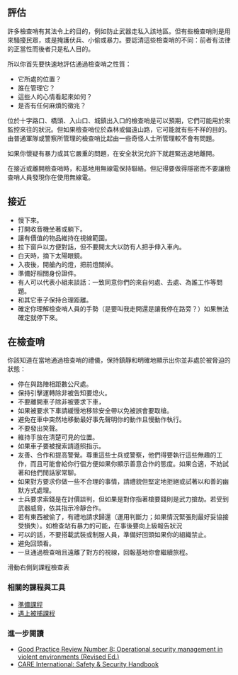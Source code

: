 評估
----

許多檢查哨有其法令上的目的，例如防止武器走私入該地區。但有些檢查哨則是用來騷擾民眾，或是掩護伏兵、小偷或暴力。要認清這些檢查哨的不同：前者有法律的正當性而後者只是私人目的。

所以你首先要快速地評估通過檢查哨之性質：
- 它所處的位置？
- 誰在管理它？
- 這些人的心情看起來如何？
- 是否有任何麻煩的徵兆？

位於十字路口、橋頭、入山口、城鎮出入口的檢查哨是可以預期，它們可能用於來監控來往的狀況。但如果檢查哨位於森林或偏遠山路，它可能就有些不祥的目的。由普通軍隊或警察所管理的檢查哨比起由一些奇怪人士所管理較不會有問題。

如果你懷疑有暴力或其它嚴重的問題，在安全狀況允許下就趕緊迅速地離開。

在接近或離開檢查哨時，和基地用無線電保持聯絡。但記得要做得隱密而不要讓檢查哨人員發現你在使用無線電。

接近
-----

- 慢下來。
- 打開收音機坐著或躺下。
- 讓有價值的物品維持在視線範圍。
- 拉下窗戶以方便對話，但不要開太大以防有人把手伸入車內。
- 白天時，摘下太陽眼鏡。
- 入夜後，開艙內的燈，把前燈關掉。
- 準備好相關身份證件。
- 有人可以代表小組來談話：一致同意你們的來自何處、去處、為誰工作等問題。
- 和其它車子保持合理距離。
- 確定你理解檢查哨人員的手勢（是要叫我走開還是讓我停在路旁？）如果無法確定就停下來。

在檢查哨
----------

你該知道在當地通過檢查哨的禮儀，保持鎮靜和明確地顯示出你並非處於被脅迫的狀態：

- 停在與路陣相距數公尺處。
- 保持引擊運轉除非被告知要熄火。
- 不要離開車子除非被要求下車，
- 如果被要求下車請緩慢地移除安全帶以免被誤會要取槍。
- 避免在車中突然地移動最好事先聲明你的動作且慢動作執行。
- 不要發出笑聲。
- 維持手放在清楚可見的位置。
- 如果車子要被搜索請遵照指示。
- 友善、合作和提高警覺。尊重這些士兵或警察，他們得要執行這些無趣的工作，而且可能會給你行個方便如果你顯示善意合作的態度。如果合適，不妨試著和他們閒話家常聊。 
- 如果對方要求你做一些不合理的事情，請禮貌但堅定地拒絕或試著以和善的幽默方式處理。
- 士兵要求索錢是在討價談判，但如果是對你指著槍要錢則是武力搶劫。若受到武器威脅，依其指示冷靜合作。
- 若有東西被偷了，有禮地請求歸還（運用判斷力；如果情況緊張則最好妥協接受損失）。如檢查站有暴力的可能，在事後要向上級報告狀況
- 可以的話，不要搭載武裝或制服人員，準備好回頭如果你的組織禁止。
- 避免回頭看。
- 一旦通過檢查哨且遠離了對方的視線，回報基地你會繼續旅程。

滑動右側到課程檢查表

### 相關的課程與工具

- [準備課程](umbrella://lesson/preparation)
- [遇上被捕課程](umbrella://lesson/arrests)

### 進一步閱讀

-   [Good Practice Review Number 8: Operational security management in violent environments (Revised Ed.)](www.odihpn.org/download/gpr_8_revised2pdf)
-   [CARE International: Safety & Security Handbook](ngolearning.org/courses/availablecourses/CARE%20Safety%20Course/Shared%20Documents/English_CARE_International_Safety_and_Security_Handbook.pdf)

